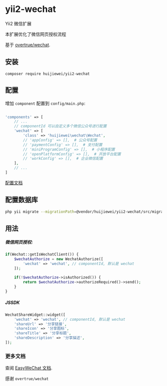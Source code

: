 # yii2-wechat
Yii2 微信扩展

本扩展优化了微信网页授权流程

基于 [overtrue/wechat](https://github.com/overtrue/wechat).       

## 安装
```
composer require huijiewei/yii2-wechat
```

## 配置

增加 `component` 配置到 `config/main.php`:

```php

'components' => [
	// ...
	// componentId 可以自定义多个微信公众号进行配置
	'wechat' => [
		'class' => 'huijiewei\wechat\Wechat',
		// 'appConfig' => [],  # 公众号配置
		// 'paymentConfig' => [],  # 支付配置
		// 'miniProgramConfig' => [],  # 小程序配置
		// 'openPlatformConfig' => [],  # 开放平台配置
		// 'workConfig' => [],  # 企业微信配置
	],
	// ...
]
```

[配置文档](https://www.easywechat.com/docs/master/zh-CN/official-account/configuration)

## 配置数据库
```bash
php yii migrate --migrationPath=@vendor/huijiewei/yii2-wechat/src/migrations
```

## 用法

##### 微信网页授权:
```php
if(Wechat::getIsWechatClient()) {
    $wechatAuthorize = new WechatAuthorize([
        'wechat' => 'wechat', // componentId, 默认是 wechat
    ]);
    
    if(!$wechatAuthorize->isAuthorized()) {
        return $wechatAuthorize->authorizeRequired()->send();
    }
}
```

##### JSSDK
```php
WechatShareWidget::widget([
    'wechat' => 'wechat', // componentId, 默认是 wechat
    'shareUrl' => '分享链接',
    'shareIcon' => '分享图标',
    'shareTitle' => '分享标题',
    'shareDescription' => '分享描述',
]);
```

### 更多文档
查阅 [EasyWeChat 文档](https://www.easywechat.com/docs/master).

感谢 `overtrue/wechat`
